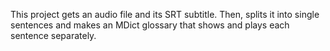 This project gets an audio file and its SRT subtitle. Then, splits it into single sentences and makes an MDict glossary that shows and plays each sentence separately.
